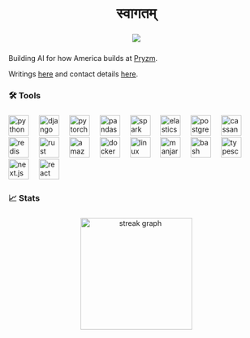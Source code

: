 ###

<h1 align="center"> स्वागतम् </h1>

###

<div align="center">
  <img src="https://visitor-badge.laobi.icu/badge?page_id=rajrkane.rajrkane&"  />
</div>

###

Building AI for how America builds at <a href="https://pryzm.io">Pryzm</a>.

Writings <a href="https://rajrkane.com/blog">here</a> and contact details <a href="https://rajrkane.com/contact">here</a>.

###

<h3 align="left">🛠️ Tools</h3>

###

<div align="left">
  <img src="https://cdn.jsdelivr.net/gh/devicons/devicon@latest/icons/python/python-original.svg" height="40" alt="python logo"  />
  <img width="12" />
  <img src="https://cdn.jsdelivr.net/gh/devicons/devicon@latest/icons/django/django-plain.svg" height="40" alt="django logo"/>
  <img width="12" />
  <img src="https://cdn.jsdelivr.net/gh/devicons/devicon@latest/icons/pytorch/pytorch-plain-wordmark.svg" height="40" alt="pytorch logo" />
  <img width="12" />
  <img src="https://cdn.jsdelivr.net/gh/devicons/devicon@latest/icons/pandas/pandas-original-wordmark.svg" height="40" alt="pandas logo" />
  <img width="12" />
  <img src="https://cdn.jsdelivr.net/gh/devicons/devicon@latest/icons/apachespark/apachespark-original-wordmark.svg" height = "40" alt="spark logo" />
  <img width="12" />
  <img src="https://cdn.jsdelivr.net/gh/devicons/devicon@latest/icons/elasticsearch/elasticsearch-original.svg" height="40" alt="elasticsearch logo" />
  <img width="12" />
  <img src="https://cdn.jsdelivr.net/gh/devicons/devicon@latest/icons/postgresql/postgresql-original.svg" height="40" alt="postgres logo" />
  <img width="12" />
  <img src="https://cdn.jsdelivr.net/gh/devicons/devicon@latest/icons/cassandra/cassandra-original.svg" height="40" alt="cassandra logo" />  
  <img width="12" />
  <img src="https://cdn.jsdelivr.net/gh/devicons/devicon@latest/icons/redis/redis-original.svg" height="40" alt="redis logo"/>
  <img width="12" />
  <img src="https://cdn.jsdelivr.net/gh/devicons/devicon@latest/icons/rust/rust-original.svg" height="40" alt="rust logo" />
  <img width="12" />
  <img src="https://cdn.jsdelivr.net/gh/devicons/devicon@latest/icons/amazonwebservices/amazonwebservices-plain-wordmark.svg" height="40" alt="amazonwebservices logo"  />
  <img width="12" />
  <img src="https://cdn.jsdelivr.net/gh/devicons/devicon@latest/icons/docker/docker-original.svg" height="40" alt="docker logo"  />
  <img width="12" />
  <img src="https://cdn.jsdelivr.net/gh/devicons/devicon@latest/icons/linux/linux-original.svg" height="40" alt="linux logo" />
  <img width="12" />
  <img src="https://upload.wikimedia.org/wikipedia/commons/3/3e/Manjaro-logo.svg" height="40" alt="manjaro logo" />
  <img width="12" />
  <img src="https://cdn.jsdelivr.net/gh/devicons/devicon@latest/icons/bash/bash-original.svg" height="40" alt="bash logo" />
  <img width="12" />
  <img src="https://cdn.jsdelivr.net/gh/devicons/devicon@latest/icons/typescript/typescript-original.svg" height="40" alt="typescript logo" />
  <img width="12" />
  <img src="https://cdn.jsdelivr.net/gh/devicons/devicon@latest/icons/nextjs/nextjs-original.svg" height="40" alt="next.js logo"  />
  <img width="12" />
  <img src="https://cdn.jsdelivr.net/gh/devicons/devicon@latest/icons/react/react-original.svg" height="40" alt="react logo" />
</div>

###

<h3 align="left">📈 Stats</h3>

###

<div align="center">
  <img src="https://streak-stats.demolab.com?user=rajrkane&theme=monokai&hide_border=true" height="220" alt="streak graph"  />
</div>

###
